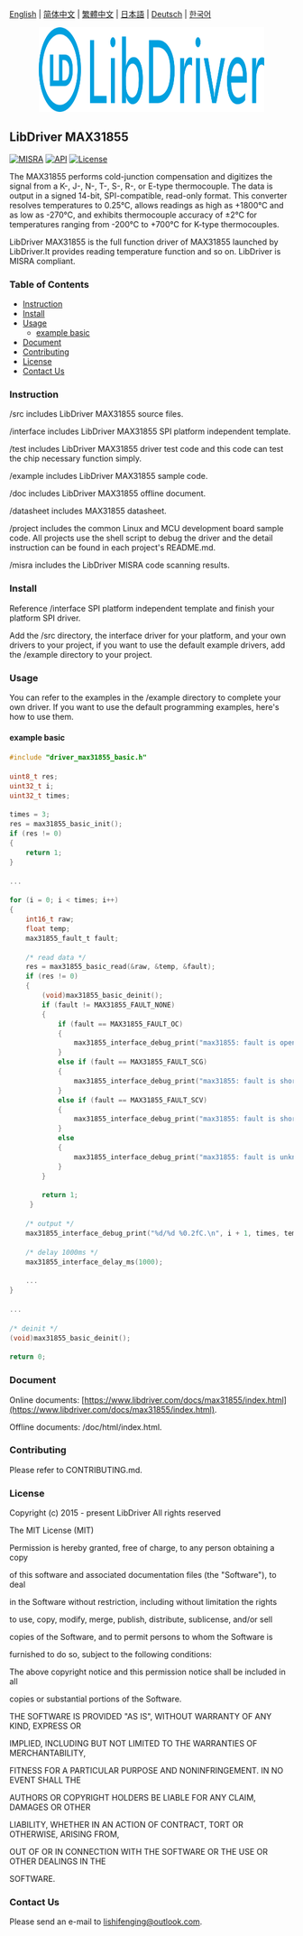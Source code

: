 [English](/README.md) | [ 简体中文](/README_zh-Hans.md) | [繁體中文](/README_zh-Hant.md) | [日本語](/README_ja.md) | [Deutsch](/README_de.md) | [한국어](/README_ko.md)

<div align=center>
<img src="/doc/image/logo.svg" width="400" height="150"/>
</div>

## LibDriver MAX31855

[![MISRA](https://img.shields.io/badge/misra-compliant-brightgreen.svg)](/misra/README.md) [![API](https://img.shields.io/badge/api-reference-blue.svg)](https://www.libdriver.com/docs/max31855/index.html) [![License](https://img.shields.io/badge/license-MIT-brightgreen.svg)](/LICENSE)

The MAX31855 performs cold-junction compensation and digitizes the signal from a K-, J-, N-, T-, S-, R-, or E-type thermocouple. The data is output in a signed 14-bit, SPI-compatible, read-only format. This converter resolves temperatures to 0.25°C, allows readings as high as +1800°C and as low as -270°C, and exhibits thermocouple accuracy of ±2°C for temperatures ranging from -200°C to +700°C for K-type thermocouples.

LibDriver MAX31855 is the full function driver of MAX31855 launched by LibDriver.It provides reading temperature function and so on. LibDriver is MISRA compliant.

### Table of Contents

  - [Instruction](#Instruction)
  - [Install](#Install)
  - [Usage](#Usage)
    - [example basic](#example-basic)
  - [Document](#Document)
  - [Contributing](#Contributing)
  - [License](#License)
  - [Contact Us](#Contact-Us)

### Instruction

/src includes LibDriver MAX31855 source files.

/interface includes LibDriver MAX31855 SPI platform independent template.

/test includes LibDriver MAX31855 driver test code and this code can test the chip necessary function simply.

/example includes LibDriver MAX31855 sample code.

/doc includes LibDriver MAX31855 offline document.

/datasheet includes MAX31855 datasheet.

/project includes the common Linux and MCU development board sample code. All projects use the shell script to debug the driver and the detail instruction can be found in each project's README.md.

/misra includes the LibDriver MISRA code scanning results.

### Install

Reference /interface SPI platform independent template and finish your platform SPI driver.

Add the /src directory, the interface driver for your platform, and your own drivers to your project, if you want to use the default example drivers, add the /example directory to your project.

### Usage

You can refer to the examples in the /example directory to complete your own driver. If you want to use the default programming examples, here's how to use them.

#### example basic

```C
#include "driver_max31855_basic.h"

uint8_t res;
uint32_t i;
uint32_t times;

times = 3;
res = max31855_basic_init();
if (res != 0)
{
    return 1;
}

...
    
for (i = 0; i < times; i++)
{
    int16_t raw;
    float temp;
    max31855_fault_t fault;

    /* read data */
    res = max31855_basic_read(&raw, &temp, &fault);
    if (res != 0)
    {
        (void)max31855_basic_deinit();
        if (fault != MAX31855_FAULT_NONE)
        {
            if (fault == MAX31855_FAULT_OC)
            {
                max31855_interface_debug_print("max31855: fault is open, no connections.\n");
            }
            else if (fault == MAX31855_FAULT_SCG)
            {
                max31855_interface_debug_print("max31855: fault is short-circuited to gnd.\n");
            }
            else if (fault == MAX31855_FAULT_SCV)
            {
                max31855_interface_debug_print("max31855: fault is short-circuited to vcc.\n");
            }
            else
            {
                max31855_interface_debug_print("max31855: fault is unknown.\n");
            }
        }

        return 1;
     }

    /* output */
    max31855_interface_debug_print("%d/%d %0.2fC.\n", i + 1, times, temp);

    /* delay 1000ms */
    max31855_interface_delay_ms(1000);
    
    ...
}

...
    
/* deinit */
(void)max31855_basic_deinit();

return 0;
```

### Document

Online documents: [https://www.libdriver.com/docs/max31855/index.html](https://www.libdriver.com/docs/max31855/index.html).

Offline documents: /doc/html/index.html.

### Contributing

Please refer to CONTRIBUTING.md.

### License

Copyright (c) 2015 - present LibDriver All rights reserved



The MIT License (MIT) 



Permission is hereby granted, free of charge, to any person obtaining a copy

of this software and associated documentation files (the "Software"), to deal

in the Software without restriction, including without limitation the rights

to use, copy, modify, merge, publish, distribute, sublicense, and/or sell

copies of the Software, and to permit persons to whom the Software is

furnished to do so, subject to the following conditions: 



The above copyright notice and this permission notice shall be included in all

copies or substantial portions of the Software. 



THE SOFTWARE IS PROVIDED "AS IS", WITHOUT WARRANTY OF ANY KIND, EXPRESS OR

IMPLIED, INCLUDING BUT NOT LIMITED TO THE WARRANTIES OF MERCHANTABILITY,

FITNESS FOR A PARTICULAR PURPOSE AND NONINFRINGEMENT. IN NO EVENT SHALL THE

AUTHORS OR COPYRIGHT HOLDERS BE LIABLE FOR ANY CLAIM, DAMAGES OR OTHER

LIABILITY, WHETHER IN AN ACTION OF CONTRACT, TORT OR OTHERWISE, ARISING FROM,

OUT OF OR IN CONNECTION WITH THE SOFTWARE OR THE USE OR OTHER DEALINGS IN THE

SOFTWARE. 

### Contact Us

Please send an e-mail to lishifenging@outlook.com.
